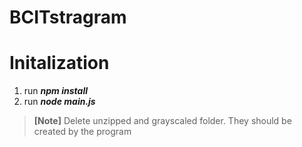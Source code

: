 # BCITstragram
# Initalization
1. run ***npm install***
2. run ***node main.js***<br>
> **[Note]** Delete unzipped and grayscaled folder. They should be created by the program
